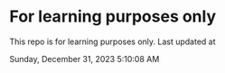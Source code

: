 # For learning purposes only
This repo is for learning purposes only.
Last updated at

Sunday, December 31, 2023 5:10:08 AM

